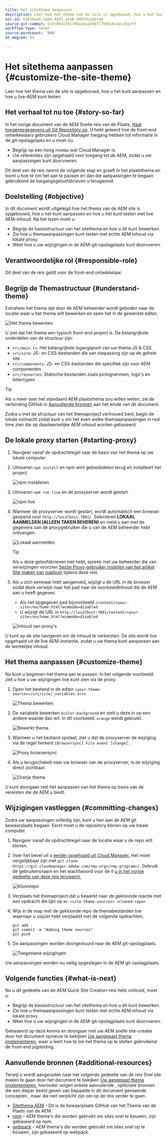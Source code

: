 ```yaml
---
title: Het sitethema aanpassen
description: Leer hoe het thema van de site is opgebouwd, hoe u het kunt aanpassen en hoe u live-AEM kunt testen.
exl-id: b561bee0-3a64-4dd3-acb8-996f0ca5bfab
source-git-commit: bc3c054e781789aa2a2b94f77b0616caec15e2ff
workflow-type: tm+mt
source-wordcount: '960'
ht-degree: 0%

---
```


# Het sitethema aanpassen {#customize-the-site-theme}

Leer hoe het thema van de site is opgebouwd, hoe u het kunt aanpassen en hoe u live-AEM kunt testen.

## Het verhaal tot nu toe {#story-so-far}

In het vorige document van de AEM Snelle reis van de Plaats, [Haal toegangsgegevens uit Git Repository op,](retrieve-access.md) U hebt geleerd hoe de front-end ontwikkelaars gebruikers Cloud Manager toegang hebben tot informatie in de git-opslagplaats en u moet nu:

* Begrijp op een hoog niveau wat Cloud Manager is.
* Uw referenties zijn opgehaald voor toegang tot de AEM, zodat u uw aanpassingen kunt doorvoeren.

Dit deel van de reis neemt de volgende stap en graaft in het plaatsthema en toont u hoe te om het aan te passen en dan die aanpassingen te begaan gebruikend de toegangsgeloofsbrieven u terugwond.

## Doelstelling {#objective}

In dit document wordt uitgelegd hoe het thema van de AEM site is opgebouwd, hoe u het kunt aanpassen en hoe u het kunt testen met live AEM-inhoud. Na het lezen moet u:

* Begrijp de basisstructuur van het sitethema en hoe u dit kunt bewerken.
* Zie hoe u themaaanpassingen kunt testen met echte AEM inhoud via lokale proxy.
* Weet hoe u uw wijzigingen in de AEM-git-opslagplaats kunt doorvoeren.

## Verantwoordelijke rol {#responsible-role}

Dit deel van de reis geldt voor de front-end ontwikkelaar.

## Begrijp de Themastructuur {#understand-theme}

Extraheer het thema dat door de AEM beheerder wordt geboden naar de locatie waar u het thema wilt bewerken en open het in de gewenste editor.

![Het thema bewerken](assets/edit-theme.png)

U ziet dat het thema een typisch front-end project is. De belangrijkste onderdelen van de structuur zijn:

* `src/main.ts`: Het belangrijkste ingangspunt van uw thema JS &amp; CSS
* `src/site`: JS- en CSS-bestanden die van toepassing zijn op de gehele site
* `src/components`: JS- en CSS-bestanden die specifiek zijn voor AEM componenten
* `src/resources`: Statische bestanden zoals pictogrammen, logo&#39;s en lettertypen

>[!TIP]
>
>Als u meer over het standaard AEM plaatsthema zou willen weten, zie de verbinding GitHub in [Aanvullende bronnen](#additional-resources) aan het einde van dit document.

Zodra u met de structuur van het themaproject vertrouwd bent, begin de lokale volmacht zodat kunt u om het even welke themaaanpassingen in real time zien die op daadwerkelijke AEM inhoud worden gebaseerd.

## De lokale proxy starten {#starting-proxy}

1. Navigeer vanaf de opdrachtregel naar de basis van het thema op uw lokale computer.
1. Uitvoeren `npm install` en npm wint gebiedsdelen terug en installeert het project.

   ![npm installeren](assets/npm-install.png)

1. Uitvoeren `npm run live` en de proxyserver wordt gestart.

   ![npm live](assets/npm-run-live.png)

1. Wanneer de proxyserver wordt gestart, wordt automatisch een browser geopend voor `http://localhost:7001/`. Selecteren **LOKAAL AANMELDEN (ALLEEN TAKEN BEHEREN)** en meld u aan met de gegevens van de proxygebruiker die u van de AEM beheerder hebt ontvangen.

   ![Lokaal aanmelden](assets/sign-in-locally.png)

   >[!TIP]
   >
   >Als u deze geloofsbrieven niet hebt, spreek met uw beheerder die van verwijzingen voorzien [Sectie Proxy-gebruiker instellen van het artikel Site maken van sjabloon](/help/journey-sites/quick-site/create-site.md#proxy-user) tijdens deze reis.

1. Als u zich eenmaal hebt aangemeld, wijzigt u de URL in de browser zodat deze verwijst naar het pad naar de voorbeeldinhoud die de AEM aan u heeft gegeven.

   * Als het opgegeven pad bijvoorbeeld `/content/<your-site>/en/home.html?wcmmode=disabled`
   * U wijzigt de URL in `http://localhost:7001/content/<your-site>/en/home.html?wcmmode=disabled`

   ![Inhoud van proxy&#39;s](assets/proxied-sample-content.png)

U kunt op de site navigeren om de inhoud te verkennen. De site wordt live opgehaald uit de live AEM-instantie, zodat u uw thema kunt aanpassen aan de werkelijke inhoud.

## Het thema aanpassen {#customize-theme}

Nu kunt u beginnen het thema aan te passen. In het volgende voorbeeld ziet u hoe u uw wijzigingen live kunt zien via de proxy.

1. Open het bestand in de editor `<your-theme-sources>/src/site/_variables.scss`

   ![Thema bewerken](assets/edit-theme.png)

1. De variabele bewerken `$color-background` en stelt u deze in op een andere waarde dan wit. In dit voorbeeld: `orange` wordt gebruikt.

   ![Bewerkt thema](assets/edited-theme.png)

1. Wanneer u het bestand opslaat, ziet u dat de proxyserver de wijziging via de regel herkent `[Browsersync] File event [change]`.

   ![Proxy browsersync](assets/proxy-browsersync.png)

1. Als u terugschakelt naar uw browser van de proxyserver, is de wijziging direct zichtbaar.

   ![Oranje thema](assets/orange-theme.png)

U kunt doorgaan met het aanpassen van het thema op basis van de vereisten die de AEM u biedt.

## Wijzigingen vastleggen {#committing-changes}

Zodra uw aanpassingen volledig zijn, kunt u hen aan de AEM git bewaarplaats begaan. Eerst moet u de repository klonen op uw lokale computer.

1. Navigeer vanaf de opdrachtregel naar de locatie waar u de repo wilt klonen.
1. Voer het bevel uit u [eerder opgehaald uit Cloud Manager.](retrieve-access.md) Het moet vergelijkbaar zijn met `git clone https://git.cloudmanager.adobe.com/<my-org>/<my-program>/`. Gebruik de gebruikersnaam en het wachtwoord voor de it [u in het vorige gedeelte van deze reis terugwint.](retrieve-access.md)

   ![Kloonrepo](assets/clone-repo.png)

1. Verplaats het themaproject dat u bewerkt naar de gekloonde reactie met een opdracht die lijkt op `mv <site-theme-sources> <cloned-repo>`
1. Wijs in de map met de gekloonde repo de themabestanden toe waarnaar u zojuist hebt verplaatst met de volgende opdrachten.

   ```text
   git add .
   git commit -m "Adding theme sources"
   git push
   ```

1. De aanpassingen worden doorgestuurd naar de AEM git-opslagplaats.

   ![Toegestane wijzigingen](assets/changes-committed.png)

Uw aanpassingen worden nu veilig opgeslagen in de AEM git-opslagplaats.

## Volgende functies {#what-is-next}

Nu u dit gedeelte van de AEM Quick Site Creation-reis hebt voltooid, moet u:

* Begrijp de basisstructuur van het sitethema en hoe u dit kunt bewerken.
* Zie hoe u themaaanpassingen kunt testen met echte AEM inhoud via lokale proxy.
* Weet hoe u uw wijzigingen in de AEM-git-opslagplaats kunt doorvoeren.

Gebaseerd op deze kennis en doorgaan met uw AEM snelle site-creatie door het document opnieuw te bekijken [Uw aangepast thema implementeren,](deploy-theme.md) waar u leert hoe te om het thema op te stellen gebruikend de front-end pijpleiding.

## Aanvullende bronnen {#additional-resources}

Terwijl u wordt aangeraden naar het volgende gedeelte van de reis Snel site maken te gaan door het document te bekijken [Uw aangepast thema implementeren,](deploy-theme.md) hieronder volgen enkele aanvullende , optionele bronnen die een dieper beeld geven van bepaalde in dit document genoemde concepten , maar die niet verplicht zijn om op de reis verder te gaan .

* [Sitethema AEM](https://github.com/adobe/aem-site-template-standard-theme-e2e) - Dit is de bewaarplaats GitHub van het Thema van de Plaats van de AEM.
* [npm](https://www.npmjs.com) - AEM thema&#39;s die worden gebruikt om sites snel te bouwen, zijn gebaseerd op npm.
* [webpack](https://webpack.js.org) - AEM thema&#39;s die worden gebruikt om sites snel op te bouwen, zijn gebaseerd op webpack.
